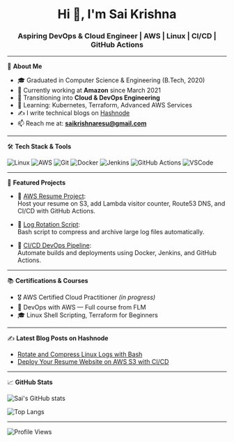 <h1 align="center">Hi 👋, I'm Sai Krishna</h1>
<h3 align="center">Aspiring DevOps & Cloud Engineer | AWS | Linux | CI/CD | GitHub Actions</h3>

---

🌟 **About Me**

- 🎓 Graduated in Computer Science & Engineering (B.Tech, 2020)
- 💼 Currently working at **Amazon** since March 2021
- 🚀 Transitioning into **Cloud & DevOps Engineering**
- 🧠 Learning: Kubernetes, Terraform, Advanced AWS Services
- ✍️ I write technical blogs on [Hashnode](https://hashnode.com/@saikrishnaresu)
- 📫 Reach me at: **saikrishnaresu@gmail.com**

---

🛠️ **Tech Stack & Tools**

![Linux](https://img.shields.io/badge/Linux-FCC624?style=flat&logo=linux&logoColor=black)
![AWS](https://img.shields.io/badge/AWS-232F3E?style=flat&logo=amazonaws&logoColor=white)
![Git](https://img.shields.io/badge/Git-F05032?style=flat&logo=git&logoColor=white)
![Docker](https://img.shields.io/badge/Docker-2496ED?style=flat&logo=docker&logoColor=white)
![Jenkins](https://img.shields.io/badge/Jenkins-D24939?style=flat&logo=jenkins&logoColor=white)
![GitHub Actions](https://img.shields.io/badge/GitHub_Actions-2088FF?style=flat&logo=github-actions&logoColor=white)
![VSCode](https://img.shields.io/badge/VSCode-007ACC?style=flat&logo=visual-studio-code&logoColor=white)

---

📘 **Featured Projects**

- 🔹 [AWS Resume Project](https://github.com/saikrishnaresuk/aws-resume-project):  
  Host your resume on S3, add Lambda visitor counter, Route53 DNS, and CI/CD with GitHub Actions.

- 🔹 [Log Rotation Script](https://github.com/saikrishnaresuk/log-rotation):  
  Bash script to compress and archive large log files automatically.

- 🔹 [CI/CD DevOps Pipeline](https://github.com/saikrishnaresuk/devops-pipeline):  
  Automate builds and deployments using Docker, Jenkins, and GitHub Actions.

---

📚 **Certifications & Courses**

- 🎖️ AWS Certified Cloud Practitioner *(in progress)*
- 📘 DevOps with AWS — Full course from FLM
- 🎓 Linux Shell Scripting, Terraform for Beginners

---

✍️ **Latest Blog Posts on Hashnode**
<!-- BLOG-POST-LIST:START -->
- [Rotate and Compress Linux Logs with Bash](https://hashnode.com/@your-hashnode-username/linux-log-rotation)
- [Deploy Your Resume Website on AWS S3 with CI/CD](https://hashnode.com/@your-hashnode-username/aws-resume-project)
<!-- BLOG-POST-LIST:END -->

---

📈 **GitHub Stats**

![Sai's GitHub stats](https://github-readme-stats.vercel.app/api?username=saikrishnaresuk&show_icons=true&theme=radical)

![Top Langs](https://github-readme-stats.vercel.app/api/top-langs/?username=saikrishnaresuk&layout=compact&theme=radical)

---

![Profile Views](https://komarev.com/ghpvc/?username=saikrishnaresuk&color=blue)
